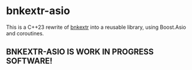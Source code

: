 # bnkextr-asio

This is a C++23 rewrite of [bnkextr](https://github.com/eXpl0it3r/bnkextr)
into a reusable library, using Boost.Asio and coroutines.

## BNKEXTR-ASIO IS WORK IN PROGRESS SOFTWARE!
